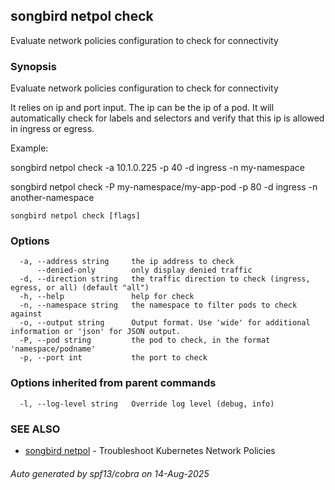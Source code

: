 ## songbird netpol check

Evaluate network policies configuration to check for connectivity

### Synopsis

Evaluate network policies configuration to check for connectivity

It relies on ip and port input. The ip can be the ip of a pod.
It will automatically check for labels and selectors and verify that this ip is allowed in ingress or egress.

Example:

songbird netpol check -a 10.1.0.225 -p 40 -d ingress -n my-namespace

songbird netpol check -P my-namespace/my-app-pod -p 80 -d ingress -n another-namespace


```
songbird netpol check [flags]
```

### Options

```
  -a, --address string     the ip address to check
      --denied-only        only display denied traffic
  -d, --direction string   the traffic direction to check (ingress, egress, or all) (default "all")
  -h, --help               help for check
  -n, --namespace string   the namespace to filter pods to check against
  -o, --output string      Output format. Use 'wide' for additional information or 'json' for JSON output.
  -P, --pod string         the pod to check, in the format 'namespace/podname'
  -p, --port int           the port to check
```

### Options inherited from parent commands

```
  -l, --log-level string   Override log level (debug, info)
```

### SEE ALSO

* [songbird netpol](songbird_netpol.md)	 - Troubleshoot Kubernetes Network Policies

###### Auto generated by spf13/cobra on 14-Aug-2025
